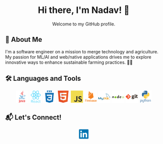 <!-- Add a colorful header with your name and a welcoming message -->
<div align="center">
  <h1>Hi there, I'm Nadav! 👋</h1>
  <p>Welcome to my GitHub profile.</p>
</div>

## 🚀 About Me
I'm a software engineer on a mission to merge technology and agriculture. My passion for ML/AI and web/native applications drives me to explore innovative ways to enhance sustainable farming practices. 🌱🌿

## 🛠️ Languages and Tools
<p align="center">
  <img src="https://github.com/devicons/devicon/blob/master/icons/java/java-original-wordmark.svg" alt="Java" width="40" height="40" />
  <img src="https://github.com/devicons/devicon/blob/master/icons/react/react-original-wordmark.svg" alt="React" width="40" height="40" />
  <img src="https://github.com/devicons/devicon/blob/master/icons/css3/css3-plain-wordmark.svg" alt="CSS3" width="40" height="40" />
  <img src="https://github.com/devicons/devicon/blob/master/icons/html5/html5-original.svg" alt="HTML5" width="40" height="40" />
  <img src="https://github.com/devicons/devicon/blob/master/icons/javascript/javascript-original.svg" alt="JavaScript" width="40" height="40" />
  <img src="https://github.com/devicons/devicon/blob/master/icons/firebase/firebase-plain-wordmark.svg" alt="Firebase" width="40" height="40" />
  <img src="https://github.com/devicons/devicon/blob/master/icons/mysql/mysql-original-wordmark.svg" alt="MySQL" width="40" height="40" />
  <img src="https://github.com/devicons/devicon/blob/master/icons/nodejs/nodejs-original-wordmark.svg" alt="NodeJS" width="40" height="40" />
  <img src="https://github.com/devicons/devicon/blob/master/icons/git/git-original-wordmark.svg" alt="Git" width="40" height="40" />
  <img src="https://github.com/devicons/devicon/blob/master/icons/python/python-original-wordmark.svg" alt="Python" width="40" height="40" />
</p>

## 📬 Let's Connect!
<div align="center">
  <a href="https://www.linkedin.com/in/nadav-buchwalter-327ba11ba/">
    <img align="center" alt="Nadav | LinkedIn" width="32px" src="https://raw.githubusercontent.com/devicons/devicon/master/icons/linkedin/linkedin-original.svg" />
  </a>
</div>
